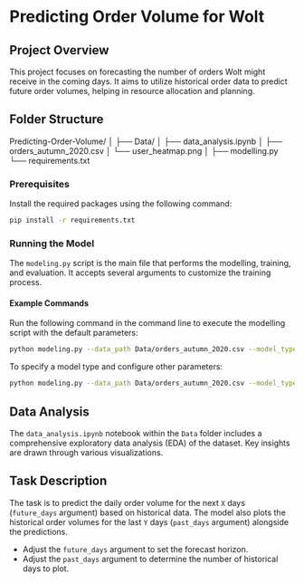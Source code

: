 # Predicting Order Volume for Wolt

## Project Overview
This project focuses on forecasting the number of orders Wolt might receive in the coming days. It aims to utilize historical order data to predict future order volumes, helping in resource allocation and planning.

## Folder Structure
Predicting-Order-Volume/
│
├── Data/
│ ├── data_analysis.ipynb
│ ├── orders_autumn_2020.csv
│ └── user_heatmap.png
│
├── modelling.py
└── requirements.txt

### Prerequisites
Install the required packages using the following command:
```bash
pip install -r requirements.txt
```
### Running the Model
The `modeling.py` script is the main file that performs the modelling, training, and evaluation. It accepts several arguments to customize the training process.

#### Example Commands
Run the following command in the command line to execute the modelling script with the default parameters:
```bash
python modeling.py --data_path Data/orders_autumn_2020.csv --model_type forest
```
To specify a model type and configure other parameters:
```bash
python modeling.py --data_path Data/orders_autumn_2020.csv --model_type all --n_estimators 150 --epochs 40 --units_layers 500,250,500 --solver adam --future_days 10 --past_days 14
```

## Data Analysis
The `data_analysis.ipynb` notebook within the `Data` folder includes a comprehensive exploratory data analysis (EDA) of the dataset. Key insights are drawn through various visualizations.

## Task Description
The task is to predict the daily order volume for the next `X` days (`future_days` argument) based on historical data. The model also plots the historical order volumes for the last `Y` days (`past_days` argument) alongside the predictions.
- Adjust the `future_days` argument to set the forecast horizon.
- Adjust the `past_days` argument to determine the number of historical days to plot.
